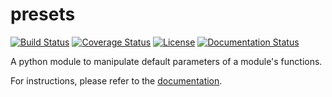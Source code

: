# presets
[![Build Status](https://travis-ci.org/bmcfee/presets.svg?branch=master)](https://travis-ci.org/bmcfee/presets)
[![Coverage Status](https://coveralls.io/repos/bmcfee/presets/badge.svg?branch=master&service=github)](https://coveralls.io/github/bmcfee/presets?branch=master)
[![License](https://img.shields.io/github/license/bmcfee/presets.svg)]()
[![Documentation Status](https://readthedocs.org/projects/presets/badge/?version=latest)](http://presets.readthedocs.org/en/latest/?badge=latest)

A python module to manipulate default parameters of a module's functions.

For instructions, please refer to the [documentation](http://presets.readthedocs.org/en/latest/).
